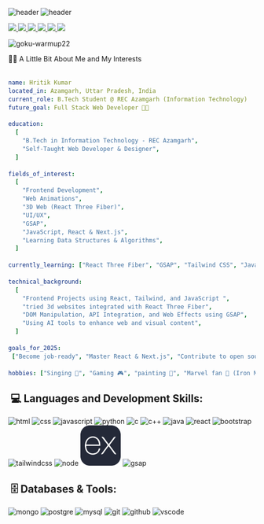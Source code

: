 ![header](https://capsule-render.vercel.app/api?type=waving&color=gradient&customColorList=1,10,1,1,10,10,30,0,2,1,10,3,18,10,1,26,4,20&height=130&section=header&text=Hey%20Everyone!&animation=fade&fontSize=90)
![header](https://capsule-render.vercel.app/api?type=transparent&color=timeGradient&height=35&section=header&text=Let's%20Connect%20and%20have%20a%20chat;/&animation=fade&fontSize=25)

  <a href="https://www.instagram.com/hritikkumar/">
  <img height="50" src="https://cdn2.iconfinder.com/data/icons/social-icons-33/128/Instagram-512.png"/>
</a> 
<a href="https://www.instagram.com/hritikkumar/">
  <img height="50" src="https://cdn2.iconfinder.com/data/icons/social-media-and-payment/64/-15-512.png"/>
</a>
<a  href="https://www.instagram.com/hritikkumar/">
  <img height="50" src="https://encrypted-tbn0.gstatic.com/images?q=tbn:ANd9GcSYQIqzv3klUwYdw6gGu46ZGaLUndElkWqDwA&s"/>
</a>
<a  href="https://www.instagram.com/hritikkumar/">
  <img height="50" src="https://cdn1.iconfinder.com/data/icons/unicons-line-vol-3/24/discord-512.png"/>
</a>
<a  href="https://www.instagram.com/hritikkumar/">
  <img height="50" src="https://cdn-icons-png.freepik.com/512/3135/3135715.png?uid=R198182497&ga=GA1.1.1313129091.1738601600"/>
</a>
<a  href="https://www.instagram.com/hritikkumar/">
  <img height="50" src="https://cdn4.iconfinder.com/data/icons/social-media-logos-6/512/112-gmail_email_mail-512.png"/>
</a>


![goku-warmup22](https://github.com/user-attachments/assets/77c5745a-2cda-42f2-9c14-699919c42049)


🧑‍💻 A Little Bit About Me and My Interests
```yaml

name: Hritik Kumar  
located_in: Azamgarh, Uttar Pradesh, India  
current_role: B.Tech Student @ REC Azamgarh (Information Technology)  
future_goal: Full Stack Web Developer 👨‍💻  

education:  
  [
    "B.Tech in Information Technology - REC Azamgarh",
    "Self-Taught Web Developer & Designer",
  ]

fields_of_interest:  
  [
    "Frontend Development",
    "Web Animations",
    "3D Web (React Three Fiber)",
    "UI/UX",
    "GSAP",
    "JavaScript, React & Next.js",
    "Learning Data Structures & Algorithms",
  ]

currently_learning: ["React Three Fiber", "GSAP", "Tailwind CSS", "Java", "PostgreSQL","next"]

technical_background:  
  [
    "Frontend Projects using React, Tailwind, and JavaScript ",
    "tried 3d websites integrated with React Three Fiber",
    "DOM Manipulation, API Integration, and Web Effects using GSAP",
    "Using AI tools to enhance web and visual content",
  ]

goals_for_2025:  
 ["Become job-ready", "Master React & Next.js", "Contribute to open source"]

hobbies: ["Singing 🎤", "Gaming 🎮", "painting 🎨", "Marvel fan 🦾 (Iron Man FTW)"]

```


<h2>  &nbsp;💻 Languages and Development Skills:</h2>
<p align="left">
<img src="https://cdn.jsdelivr.net/gh/devicons/devicon@latest/icons/html5/html5-original-wordmark.svg" alt="html" width="82" height="82"/>
<img src="https://cdn.jsdelivr.net/gh/devicons/devicon@latest/icons/css3/css3-original-wordmark.svg" alt="css" width="82" height="82"/>
<img src="https://cdn.jsdelivr.net/gh/devicons/devicon@latest/icons/javascript/javascript-original.svg" alt="javascript" width="82" height="82"/>
<img src="https://cdn.jsdelivr.net/gh/devicons/devicon@latest/icons/python/python-original.svg" alt="python" width="82" height="82"/>
<img src="https://cdn.jsdelivr.net/gh/devicons/devicon@latest/icons/c/c-original.svg" alt="c" width="82" height="82"/>
<img src="https://cdn.jsdelivr.net/gh/devicons/devicon@latest/icons/cplusplus/cplusplus-original.svg" alt="c++" width="82" height="82"/>
<img src="https://cdn.jsdelivr.net/gh/devicons/devicon@latest/icons/java/java-original-wordmark.svg" alt="java" width="82" height="82"/>
<img src="https://cdn.jsdelivr.net/gh/devicons/devicon@latest/icons/react/react-original-wordmark.svg" alt="react" width="82" height="82"/>
<img src="https://cdn.jsdelivr.net/gh/devicons/devicon@latest/icons/bootstrap/bootstrap-original-wordmark.svg" alt="bootstrap" width="82" height="82"/>
<img src="https://cdn.jsdelivr.net/gh/devicons/devicon@latest/icons/tailwindcss/tailwindcss-original.svg" alt="tailwindcss" width="82" height="82"/>
<img src="https://cdn.jsdelivr.net/gh/devicons/devicon@latest/icons/nodejs/nodejs-plain-wordmark.svg" alt="node" width="82" height="82"/>
<img src="https://raw.githubusercontent.com/tandpfun/skill-icons/65dea6c4eaca7da319e552c09f4cf5a9a8dab2c8/icons/ExpressJS-Dark.svg" alt="express" width="82" height="82"/>
<img src="https://raw.githubusercontent.com/get-icon/geticon/master/icons/gsap.svg" alt="gsap"width="82" height="82"/>
</p>

<h2>  &nbsp;🗄️ Databases & Tools:</h2>
<p align="left">
<img src="https://cdn.jsdelivr.net/gh/devicons/devicon@latest/icons/mongodb/mongodb-plain-wordmark.svg" alt="mongo"width="82" height="82"/>
<img src="https://cdn.jsdelivr.net/gh/devicons/devicon@latest/icons/postgresql/postgresql-original-wordmark.svg" alt="postgre" width="82" height="82"/>
<img src="https://cdn.jsdelivr.net/gh/devicons/devicon@latest/icons/mysql/mysql-original-wordmark.svg" alt="mysql" width="82" height="82"/>
<img src="https://cdn.jsdelivr.net/gh/devicons/devicon@latest/icons/git/git-original.svg" alt="git" width="82" height="82"/>
<img src="https://cdn1.iconfinder.com/data/icons/unicons-line-vol-3/24/github-512.png" alt="github" width="82" height="82"/>
<img src="https://cdn.jsdelivr.net/gh/devicons/devicon@latest/icons/vscode/vscode-original.svg" alt="vscode" width="82" height="82"/>
</p>

  

<!--
**Hritik-Kumar-dev/Hritik-Kumar-dev** is a ✨ _special_ ✨ repository because its `README.md` (this file) appears on your GitHub profile.

Here are some ideas to get you started:

- 🔭 I’m currently working on ...
- 🌱 I’m currently learning ...
- 👯 I’m looking to collaborate on ...
- 🤔 I’m looking for help with ...
- 💬 Ask me about ...
- 📫 How to reach me: ...
- 😄 Pronouns: ...
- ⚡ Fun fact: ...
-->
